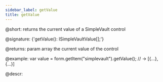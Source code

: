```yaml
---
sidebar_label: getValue
title: getValue
---          
```


@short: returns the current value of a SimpleVault control

@signature: {'getValue(): ISimpleVaultValue[];'}

@returns:
param   array     the current value of the control

@example:
var value = form.getItem("simplevault").getValue();
// -> [{...}, {...}]

@descr:
